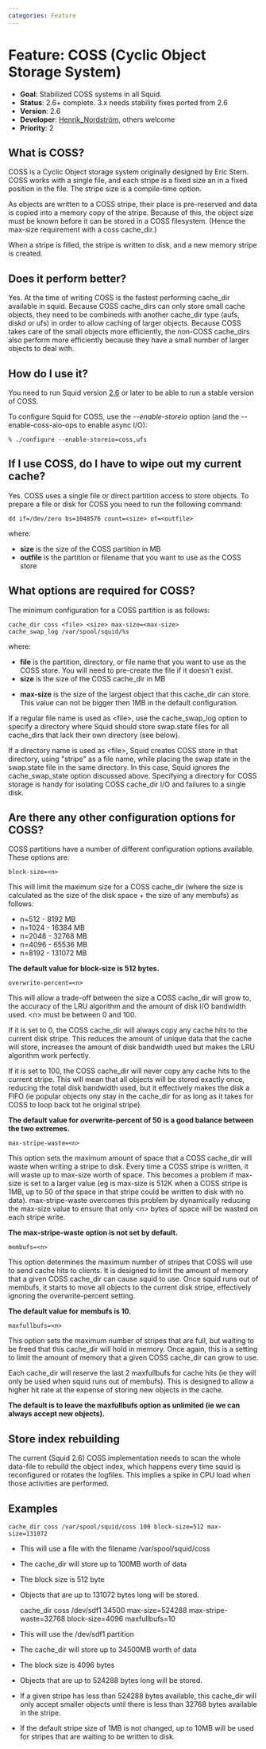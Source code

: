 ```yaml
---
categories: Feature
---
```

# Feature: COSS (Cyclic Object Storage System)

- **Goal**: Stabilized COSS systems in all Squid.
- **Status**: 2.6+ complete. 3.x needs stability fixes ported from 2.6
- **Version**: 2.6
- **Developer**:
    [Henrik_Nordström](/HenrikNordstrom),
    others welcome
- **Priority**: 2

## What is COSS?

COSS is a Cyclic Object storage system originally designed by Eric
Stern. COSS works with a single file, and each stripe is a fixed size an
in a fixed position in the file. The stripe size is a compile-time
option.

As objects are written to a COSS stripe, their place is pre-reserved and
data is copied into a memory copy of the stripe. Because of this, the
object size must be known before it can be stored in a COSS filesystem.
(Hence the max-size requirement with a coss cache_dir.)

When a stripe is filled, the stripe is written to disk, and a new memory
stripe is created.

## Does it perform better?

Yes. At the time of writing COSS is the fastest performing cache_dir
available in squid. Because COSS cache_dirs can only store small cache
objects, they need to be combineds with another cache_dir type (aufs,
diskd or ufs) in order to allow caching of larger objects. Because COSS
takes care of the small objects more efficiently, the non-COSS
cache_dirs also perform more efficiently because they have a small
number of larger objects to deal with.

## How do I use it?

You need to run Squid version
[2.6](http://www.squid-cache.org/Versions/v2/2.6) or later to be able to
run a stable version of COSS.

To configure Squid for COSS, use the *--enable-storeio* option (and the
--enable-coss-aio-ops to enable async I/O):

    % ./configure --enable-storeio=coss,ufs

## If I use COSS, do I have to wipe out my current cache?

Yes. COSS uses a single file or direct partition access to store
objects. To prepare a file or disk for COSS you need to run the
following command:

    dd if=/dev/zero bs=1048576 count=<size> of=<outfile>

where:

* **size** is the size of the COSS partition in MB
* **outfile** is the partition or filename that you want to use as the
COSS store

## What options are required for COSS?

The minimum configuration for a COSS partition is as follows:

    cache_dir coss <file> <size> max-size=<max-size>
    cache_swap_log /var/spool/squid/%s

where:

* **file** is the partition, directory, or file name that you want to
    use as the COSS store. You will need to pre-create the file if it
    doesn't exist.
* **size** is the size of the COSS cache_dir in MB
- **max-size** is the size of the largest object that this cache_dir
    can store. This value can not be bigger then 1MB in the default
    configuration.

If a regular file name is used as \<file\>, use the cache_swap_log
option to specify a directory where Squid should store swap.state files
for all cache_dirs that lack their own directory (see below).

If a directory name is used as \<file\>, Squid creates COSS store in
that directory, using "stripe" as a file name, while placing the swap
state in the swap.state file in the same directory. In this case, Squid
ignores the cache_swap_state option discussed above. Specifying a
directory for COSS storage is handy for isolating COSS cache_dir I/O
and failures to a single disk.

## Are there any other configuration options for COSS?

COSS partitions have a number of different configuration options
available. These options are:

    block-size=<n>

This will limit the maximum size for a COSS cache_dir (where the size
is calculated as the size of the disk space + the size of any membufs)
as follows:

* n=512 - 8192 MB
* n=1024 - 16384 MB
* n=2048 - 32768 MB
* n=4096 - 65536 MB
* n=8192 - 131072 MB

**The default value for block-size is 512 bytes.**

    overwrite-percent=<n>

This will allow a trade-off between the size a COSS cache_dir will grow
to, the accuracy of the LRU algorithm and the amount of disk I/O
bandwidth used. \<n\> must be between 0 and 100.

If it is set to 0, the COSS cache_dir will always copy any cache hits
to the current disk stripe. This reduces the amount of unique data that
the cache will store, increases the amount of disk bandwidth used but
makes the LRU algorithm work perfectly.

If it is set to 100, the COSS cache_dir will never copy any cache hits
to the current stripe. This will mean that all objects will be stored
exactly once, reducing the total disk bandwidth used, but it effectively
makes the disk a FIFO (ie popular objects ony stay in the cache_dir for
as long as it takes for COSS to loop back tot he original stripe).

**The default value for overwrite-percent of 50 is a good balance
between the two extremes.**

    max-stripe-waste=<n>

This option sets the maximum amount of space that a COSS cache_dir will
waste when writing a stripe to disk. Every time a COSS stripe is
written, it will waste up to max-size worth of space. This becomes a
problem if max-size is set to a larger value (eg is max-size is 512K
when a COSS stripe is 1MB, up to 50 of the space in that stripe could be
written to disk with no data). max-stripe-waste overcomes this problem
by dynamically reducing the max-size value to ensure that only \<n\>
bytes of space will be wasted on each stripe write.

**The max-stripe-waste option is not set by default.**

    membufs=<n>

This option determines the maximum number of stripes that COSS will use
to send cache hits to clients. It is designed to limit the amount of
memory that a given COSS cache_dir can cause squid to use. Once squid
runs out of membufs, it starts to move all objects to the current disk
stripe, effectively ignoring the overwrite-percent setting.

**The default value for membufs is 10.**

    maxfullbufs=<n>

This option sets the maximum number of stripes that are full, but
waiting to be freed that this cache_dir will hold in memory. Once
again, this is a setting to limit the amount of memory that a given COSS
cache_dir can grow to use.

Each cache_dir will reserve the last 2 maxfullbufs for cache hits (ie
they will only be used when squid runs out of membufs). This is designed
to allow a higher hit rate at the expense of storing new objects in the
cache.

**The default is to leave the maxfullbufs option as unlimited (ie we can
always accept new objects).**

## Store index rebuilding

The current (Squid 2.6) COSS implementation needs to scan the whole
data-file to rebuild the object index, which happens every time squid is
reconfigured or rotates the logfiles. This implies a spike in CPU load
when those activities are performed.

## Examples

    cache_dir coss /var/spool/squid/coss 100 block-size=512 max-size=131072

- This will use a file with the filename /var/spool/squid/coss
- The cache_dir will store up to 100MB worth of data
- The block size is 512 byte
- Objects that are up to 131072 bytes long will be stored.

    cache_dir coss /dev/sdf1 34500 max-size=524288 max-stripe-waste=32768 block-size=4096 maxfullbufs=10

- This will use the /dev/sdf1 partition
- The cache_dir will store up to 34500MB worth of data
- The block size is 4096 bytes
- Objects that are up to 524288 bytes long will be stored.
- If a given stripe has less than 524288 bytes available, this
    cache_dir will only accept smaller objects until there is less than
    32768 bytes available in the stripe.
- If the default stripe size of 1MB is not changed, up to 10MB will be
    used for stripes that are waiting to be written to disk.
